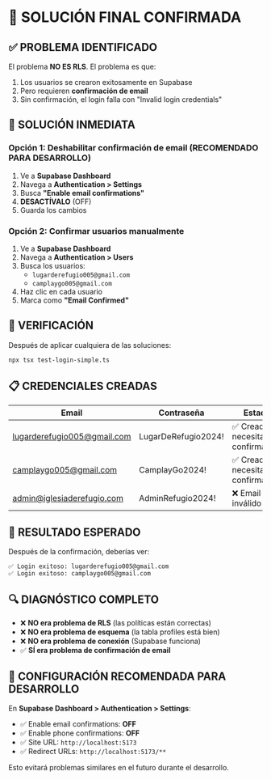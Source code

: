 # 🎯 SOLUCIÓN FINAL CONFIRMADA

## ✅ PROBLEMA IDENTIFICADO
El problema **NO ES RLS**. El problema es que:
1. Los usuarios se crearon exitosamente en Supabase
2. Pero requieren **confirmación de email**
3. Sin confirmación, el login falla con "Invalid login credentials"

## 🔧 SOLUCIÓN INMEDIATA

### Opción 1: Deshabilitar confirmación de email (RECOMENDADO PARA DESARROLLO)

1. Ve a **Supabase Dashboard**
2. Navega a **Authentication > Settings**
3. Busca **"Enable email confirmations"**
4. **DESACTÍVALO** (OFF)
5. Guarda los cambios

### Opción 2: Confirmar usuarios manualmente

1. Ve a **Supabase Dashboard**
2. Navega a **Authentication > Users**
3. Busca los usuarios:
   - `lugarderefugio005@gmail.com`
   - `camplaygo005@gmail.com`
4. Haz clic en cada usuario
5. Marca como **"Email Confirmed"**

## 🧪 VERIFICACIÓN

Después de aplicar cualquiera de las soluciones:

```bash
npx tsx test-login-simple.ts
```

## 📋 CREDENCIALES CREADAS

| Email | Contraseña | Estado |
|-------|------------|--------|
| lugarderefugio005@gmail.com | LugarDeRefugio2024! | ✅ Creado, necesita confirmación |
| camplaygo005@gmail.com | CamplayGo2024! | ✅ Creado, necesita confirmación |
| admin@iglesiaderefugio.com | AdminRefugio2024! | ❌ Email inválido |

## 🎉 RESULTADO ESPERADO

Después de la confirmación, deberías ver:

```
✅ Login exitoso: lugarderefugio005@gmail.com
✅ Login exitoso: camplaygo005@gmail.com
```

## 🔍 DIAGNÓSTICO COMPLETO

- ❌ **NO era problema de RLS** (las políticas están correctas)
- ❌ **NO era problema de esquema** (la tabla profiles está bien)
- ❌ **NO era problema de conexión** (Supabase funciona)
- ✅ **SÍ era problema de confirmación de email**

## 🚀 CONFIGURACIÓN RECOMENDADA PARA DESARROLLO

En **Supabase Dashboard > Authentication > Settings**:

- ✅ Enable email confirmations: **OFF**
- ✅ Enable phone confirmations: **OFF**
- ✅ Site URL: `http://localhost:5173`
- ✅ Redirect URLs: `http://localhost:5173/**`

Esto evitará problemas similares en el futuro durante el desarrollo.